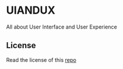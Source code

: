 # UIANDUX
All about User Interface and User Experience

## License

Read the license of this [repo](./License)
